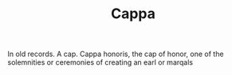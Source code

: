 ---
title: Cappa
letter: C
permalink: "/definitions/bld-cappa.html"
body: In old records. A cap. Cappa honoris, the cap of honor, one of the solemnities
  or ceremonies of creating an earl or marqals
published_at: '2018-07-07'
source: Black's Law Dictionary 2nd Ed (1910)
layout: post
---